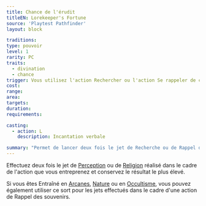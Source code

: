 ```yaml
---
title: Chance de l'érudit
titleEN: Lorekeeper's Fortune
source: 'Playtest Pathfinder'
layout: block

traditions:
type: pouvoir
level: 1
rarity: PC
traits:
  - divination
  - chance
trigger: Vous utilisez l'action Rechercher ou l'action Se rappeler de connaissances.
cost: 
range: 
area: 
targets: 
duration: 
requirements: 

casting:
  - action: L
    description: Incantation verbale

summary: "Permet de lancer deux fois le jet de Recherche ou de Rappel de connaissances"
---
```

Effectuez deux fois le jet de [Perception](/ch9-jouer-à-pathfinder/perception.html) ou de [Religion](/compétences/religion.html) réalisé dans le cadre de l'action que vous entreprenez et conservez le résultat le plus élevé.

Si vous êtes Entraîné en [Arcanes](/compétences/arcanes.html), [Nature](/compétences/nature.html) ou en [Occultisme](/compétences/occultisme.html), vous pouvez également utiliser ce sort pour les jets effectués dans le cadre d'une action de Rappel des souvenirs.
